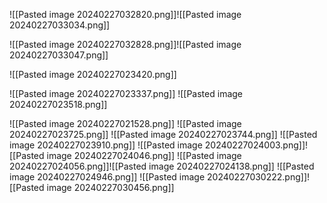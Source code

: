 ![[Pasted image 20240227032820.png]]![[Pasted image 20240227033034.png]]

![[Pasted image 20240227032828.png]]![[Pasted image 20240227033047.png]]


![[Pasted image 20240227023420.png]]

![[Pasted image 20240227023337.png]]
![[Pasted image 20240227023518.png]]

![[Pasted image 20240227021528.png]]
![[Pasted image 20240227023725.png]]
![[Pasted image 20240227023744.png]]
![[Pasted image 20240227023910.png]]
![[Pasted image 20240227024003.png]]![[Pasted image 20240227024046.png]]
![[Pasted image 20240227024056.png]]![[Pasted image 20240227024138.png]]
![[Pasted image 20240227024946.png]]
![[Pasted image 20240227030222.png]]![[Pasted image 20240227030456.png]]